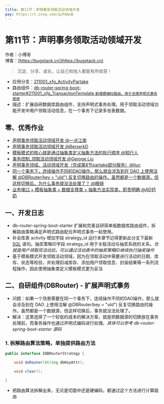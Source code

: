 ```yaml
---
title: 第11节：声明事务领取活动领域开发
pay: https://t.zsxq.com/qzFAAuB
---
```


# 第11节：声明事务领取活动领域开发

作者：小傅哥
<br/>博客：[https://bugstack.cn](https://bugstack.cn)

>沉淀、分享、成长，让自己和他人都能有所收获！

- 应用分支：[211001_xfg_ActivityPartake](https://gitcode.net/KnowledgePlanet/Lottery/-/tree/211001_xfg_ActivityPartake)
- 路由组件：[db-router-spring-boot-starter#211001_xfg_TransactionTemplate `新增硬编码路由，用于支撑声明式事务使用`](https://gitcode.net/KnowledgePlanet/db-router-spring-boot-starter/-/tree/211001_xfg_TransactionTemplate) 
- 描述：扩展自研数据库路由组件，支持声明式事务处理。用于领取活动领域功能开发中用户领取活动信息，在一个事务下记录多张表数据。

## 零、优秀作业

- [声明事务领取活动领域开发 @一点江南](https://t.zsxq.com/063RJQBaa)
- [声明事务领取活动领域开发 @BerserkD](https://t.zsxq.com/06NNRvbYB)
- [模板模式的核心就是通过抽象类定义抽象方法的执行顺序 @知行人](https://t.zsxq.com/06Aq7MFEa)
- [事务控制_领取活动领域开发 @Geroge Liu](https://t.zsxq.com/06yBAuRzf)
- [声明事务领域、活动领域开发（完成第8节partake部分服务）@liuc](https://t.zsxq.com/06mMrvbyz)
- [同一个事务下，连续操作不同的DAO操作，那么就会涉及到在 DAO 上使用注解 @DBRouter(key = "uId") 反复切换路由的操作。虽然都是一个数据源，但这样切换后，为什么事务就没法处理了？ @眼镜](https://t.zsxq.com/0aq44ZGnY)
- [业务接口 + 模板抽象类 + 数据支撑类 + 抽象方法实现类，职责明确 @AD钙奶](https://t.zsxq.com/0c74ctHdI)

## 一、开发日志

- db-router-spring-boot-starter 扩展和完善自研简单版数据库路由组件，拆解路由策略满足声明式路由配合声明式事务一起使用。
- 补全库表 activity 增加字段 strategy_id 运行本章节记得更新此分支下最新 [SQL](#) 语句。抽奖策略ID字段 strategy_id 用于关联活动与抽奖系统的关系。*也就是用户领取完活动后，可以通过活动表中的抽奖策略ID继续执行抽奖操作*
- 基于模板模式开发领取活动领域，因为在领取活动中需要进行活动的日期、库存、状态等校验，并处理扣减库存、添加用户领取信息、封装结果等一系列流程操作，因此使用抽象类定义模板模式更为妥当

## 二、自研组件(DBRouter) - 扩展声明式事务

- 问题：如果一个场景需要在同一个事务下，连续操作不同的DAO操作，那么就会涉及到在 DAO 上使用注解 @DBRouter(key = "uId") 反复切换路由的操作。虽然都是一个数据源，但这样切换后，事务就没法处理了。
- 解决：这里选择了一个较低的成本的解决方案，就是把数据源的切换放在事务处理前，而事务操作也通过声明式编码进行处理。*具体可以参考 db-router-spring-boot-starter 源码*

### 1. 拆解路由算法策略，单独提供路由方法

```java
public interface IDBRouterStrategy {

    void doRouter(String dbKeyAttr);

    void clear();

}
```

- 把路由算法拆解出来，无论是切面中还是硬编码，都通过这个方法进行计算路由
